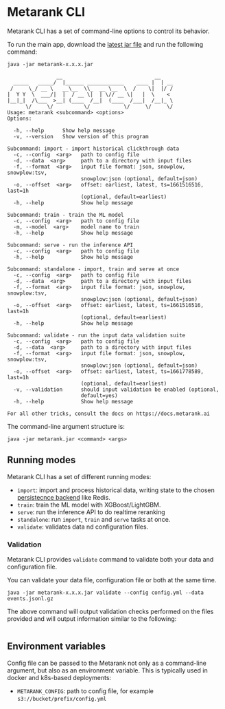 # Metarank CLI

Metarank CLI has a set of command-line options to control its behavior. 

To run the main app, download the [latest jar file](https://github.com/metarank/metarank/releases) and run the following command:

```shell
java -jar metarank-x.x.x.jar
```
```shell
                __                              __    
  _____   _____/  |______ ____________    ____ |  | __
 /     \_/ __ \   __\__  \\_  __ \__  \  /    \|  |/ /
|  Y Y  \  ___/|  |  / __ \|  | \// __ \|   |  \    < 
|__|_|  /\___  >__| (____  /__|  (____  /___|  /__|_ \
      \/     \/          \/           \/     \/     \/
Usage: metarank <subcommand> <options>
Options:

  -h, --help      Show help message
  -v, --version   Show version of this program

Subcommand: import - import historical clickthrough data
  -c, --config  <arg>   path to config file
  -d, --data  <arg>     path to a directory with input files
  -f, --format  <arg>   input file format: json, snowplow, snowplow:tsv,
                        snowplow:json (optional, default=json)
  -o, --offset  <arg>   offset: earliest, latest, ts=1661516516, last=1h
                        (optional, default=earliest)
  -h, --help            Show help message

Subcommand: train - train the ML model
  -c, --config  <arg>   path to config file
  -m, --model  <arg>    model name to train
  -h, --help            Show help message

Subcommand: serve - run the inference API
  -c, --config  <arg>   path to config file
  -h, --help            Show help message

Subcommand: standalone - import, train and serve at once
  -c, --config  <arg>   path to config file
  -d, --data  <arg>     path to a directory with input files
  -f, --format  <arg>   input file format: json, snowplow, snowplow:tsv,
                        snowplow:json (optional, default=json)
  -o, --offset  <arg>   offset: earliest, latest, ts=1661516516, last=1h
                        (optional, default=earliest)
  -h, --help            Show help message

Subcommand: validate - run the input data validation suite
  -c, --config  <arg>   path to config file
  -d, --data  <arg>     path to a directory with input files
  -f, --format  <arg>   input file format: json, snowplow, snowplow:tsv,
                        snowplow:json (optional, default=json)
  -o, --offset  <arg>   offset: earliest, latest, ts=1661778589, last=1h
                        (optional, default=earliest)
  -v, --validation      should input validation be enabled (optional,
                        default=yes)
  -h, --help            Show help message

For all other tricks, consult the docs on https://docs.metarank.ai

```

The command-line argument structure is:
```shell
java -jar metarank.jar <command> <args>
```


## Running modes

Metarank CLI has a set of different running modes:
* `import`: import and process historical data, writing state to the chosen [persistecnce backend](../configuration/persistence.md) like Redis.
* `train`: train the ML model with XGBoost/LightGBM.
* `serve`: run the inference API to do realtime reranking
* `standalone`: run `import`, `train` and `serve` tasks at once.
* `validate`: validates data nd configuration files.

### Validation

Metarank CLI provides `validate` command to validate both your data and configuration file. 

You can validate your data file, configuration file or both at the same time.
```shell
java -jar metarank-x.x.x.jar validate --config config.yml --data events.jsonl.gz
```

The above command will output validation checks performed on the files provided and will output information similar to the following:

```shell
```


## Environment variables

Config file can be passed to the Metarank not only as a command-line argument, but also as an environment variable.
This is typically used in docker and k8s-based deployments:
* `METARANK_CONFIG`: path to config file, for example `s3://bucket/prefix/config.yml`